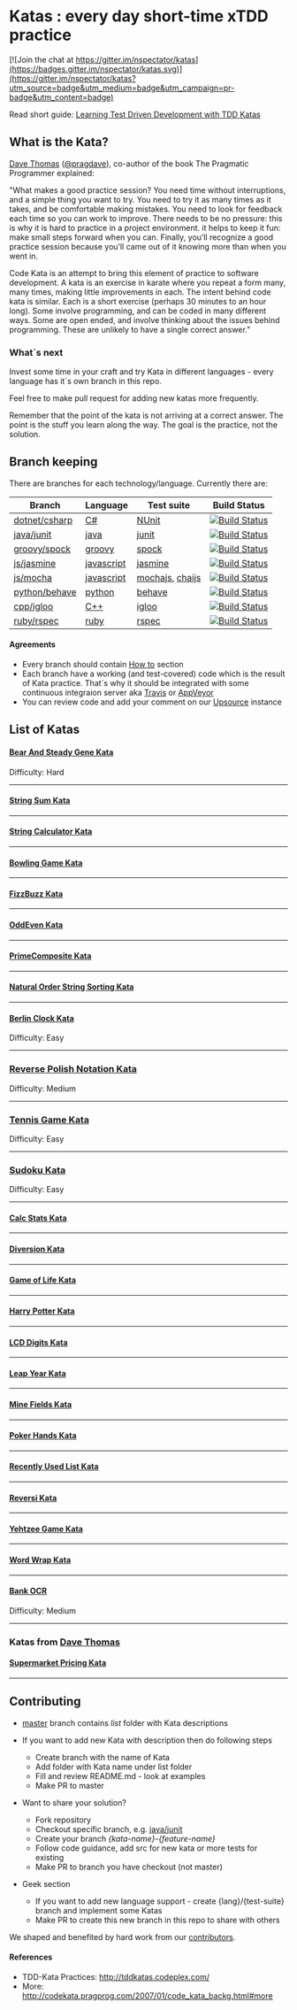 # Katas : every day short-time xTDD practice

[![Join the chat at https://gitter.im/nspectator/katas](https://badges.gitter.im/nspectator/katas.svg)](https://gitter.im/nspectator/katas?utm_source=badge&utm_medium=badge&utm_campaign=pr-badge&utm_content=badge)

Read short guide: [Learning Test Driven Development with TDD Katas](http://goo.gl/5NYpVI)

## What is the Kata?

[Dave Thomas](https://pragdave.me/) ([@pragdave](https://github.com/pragdave)), co-author of the book The Pragmatic Programmer explained:

"What makes a good practice session? You need time without interruptions, and a simple thing you want to try. You need to try it as many times as it takes, and be comfortable making mistakes. You need to look for feedback each time so you can work to improve. There needs to be no pressure: this is why it is hard to practice in a project environment. it helps to keep it fun: make small steps forward when you can. Finally, you’ll recognize a good practice session because you’ll came out of it knowing more than when you went in.

Code Kata is an attempt to bring this element of practice to software development. A kata is an exercise in karate where you repeat a form many, many times, making little improvements in each. The intent behind code kata is similar. Each is a short exercise (perhaps 30 minutes to an hour long). Some involve programming, and can be coded in many different ways. Some are open ended, and involve thinking about the issues behind programming. These are unlikely to have a single correct answer."

### What`s next

Invest some time in your craft and try Kata in different languages - every language has it`s own branch in this repo.

Feel free to make pull request for adding new katas more frequently.

Remember that the point of the kata is not arriving at a correct answer. The point is the stuff you learn along the way. The goal is the practice, not the solution.

## Branch keeping

There are branches for each technology/language. Currently there are:

| Branch | Language | Test suite | Build Status |
| --- | --- | --- | --- |
| [dotnet/csharp](https://github.com/nspectator/katas/tree/dotnet/csharp) | [C#](http://dotnet.github.io/docs/tutorials/index.html) | [NUnit](http://www.nunit.org/) | [![Build Status](https://ci.appveyor.com/api/projects/status/github/nspectator/katas?branch=dotnet/csharp&svg=true)](https://ci.appveyor.com/project/jonny-novikov/katas/history) |
| [java/junit](https://github.com/nspectator/katas/tree/dotnet/csharp-nunit) | [java](http://www.oracle.com/technetwork/java/javase/documentation/index.html) | [junit](http://junit.org/) | [![Build Status](https://api.travis-ci.org/nspectator/katas.svg?branch=java/junit)](https://travis-ci.org/nspectator/katas?branch=java/junit) |
| [groovy/spock](https://github.com/nspectator/katas/tree/groovy/spock) | [groovy](http://www.groovy-lang.org/) | [spock](http://spockframework.github.io/spock/docs/1.0/index.html) | [![Build Status](https://api.travis-ci.org/nspectator/katas.svg?branch=groovy/spock)](https://travis-ci.org/nspectator/katas?branch=groovy/spock) |
| [js/jasmine](https://github.com/nspectator/katas/tree/js/jasmine) | [javascript](http://www.w3schools.com/js/) | [jasmine](http://jasmine.github.io/) |  [![Build Status](https://api.travis-ci.org/nspectator/katas.svg?branch=js/jasmine)](https://travis-ci.org/nspectator/katas?branch=js/jasmine) |
| [js/mocha](https://github.com/nspectator/katas/tree/js/mocha) | [javascript](http://www.w3schools.com/js/) | [mochajs](https://mochajs.org/), [chaijs](http://chaijs.com/) | [![Build Status](https://api.travis-ci.org/nspectator/katas.svg?branch=js/mocha)](https://travis-ci.org/nspectator/katas?branch=js/mocha) |
| [python/behave](https://github.com/nspectator/katas/tree/python/behave) | [python](https://www.python.org/) | [behave](http://pythonhosted.org/behave/) | [![Build Status](https://api.travis-ci.org/nspectator/katas.svg?branch=python/behave)](https://travis-ci.org/nspectator/katas?branch=python/behave) |
| [cpp/igloo](https://github.com/nspectator/katas/tree/cpp/igloo) | [C++](http://www.cplusplus.com/) | [igloo](http://igloo-testing.org/) | [![Build Status](https://api.travis-ci.org/nspectator/katas.svg?branch=cpp/igloo)](https://travis-ci.org/nspectator/katas?branch=cpp/igloo) |
| [ruby/rspec](https://github.com/nspectator/katas/tree/ruby/rspec) | [ruby](https://www.ruby-lang.org) | [rspec](http://rspec.info/) | [![Build Status](https://api.travis-ci.org/nspectator/katas.svg?branch=ruby/rspec)](https://travis-ci.org/nspectator/katas?branch=ruby/rspec) |

#### Agreements

* Every branch should contain [How to](howto) section
* Each branch have a working (and test-covered) code which is the result of Kata practice.
That`s why it should be integrated with some continuous integraion server aka [Travis](https://travis-ci.org/nspectator/katas)
or [AppVeyor](https://ci.appveyor.com/project/jonny-novikov/katas)
* You can review code and add your comment on our [Upsource](http://review.nspectator.org) instance

## List of Katas

#### [Bear And Steady Gene Kata](list/BearAndSteadyGene)

Difficulty: Hard

-------------------

#### [String Sum Kata](list/StringSum)

-------------------

#### [String Calculator Kata](list/StringCalculator)

-------------------

#### [Bowling Game Kata](list/BowlingGame)

-------------------

#### [FizzBuzz Kata](list/FizzBuzz)

-------------------

#### [OddEven Kata](list/OddEven)

-------------------

#### [PrimeComposite Kata](list/PrimeFactor)

-------------------

#### [Natural Order String Sorting Kata](list/NaturalStringSorting)

-------------------

#### [Berlin Clock Kata](list/BerlinClock)

Difficulty: Easy

-------------------

### [Reverse Polish Notation Kata](list/ReversePolishNotation)

Difficulty: Medium

-------------------

### [Tennis Game Kata](list/TennisGame)

Difficulty: Easy

-------------------

### [Sudoku Kata](list/Sudoku)

Difficulty: Easy

-------------------

#### [Calc Stats Kata](list/CalcStats)

-------------------

#### [Diversion Kata](list/Diversion)

-------------------

#### [Game of Life Kata](list/GameOfLife)

-------------------

#### [Harry Potter Kata](list/HarryPotter)

-------------------

#### [LCD Digits Kata](list/LCD-Digits)

-------------------

#### [Leap Year Kata](list/LeapYear)

-------------------

#### [Mine Fields Kata](list/MineFields)

-------------------

#### [Poker Hands Kata](list/PockerHands)

-------------------

#### [Recently Used List Kata](list/RecentlyUsedList)

-------------------

#### [Reversi Kata](list/Reversi)

-------------------

#### [Yehtzee Game Kata](list/Yehtzee)

-------------------

#### [Word Wrap Kata](list/WordWrap)

-------------------

#### [Bank OCR](list/BankOCR)

Difficulty: Medium

-------------------

### Katas from [Dave Thomas](https://pragdave.me/)

#### [Supermarket Pricing Kata](list/SupermarketPricing)

-------------------

## Contributing

* [master](https://github.com/nspectator/katas) branch contains <em>list</em> folder with Kata descriptions

* If you want to add new Kata with description then do following steps
    * Create branch with the name of Kata
    * Add folder with Kata name under list folder
    * Fill and review README.md - look at examples
    * Make PR to master

* Want to share your solution?
    * Fork repository
    * Checkout specific branch, e.g. [java/junit](https://github.com/nspectator/katas/tree/java/junit)
    * Create your branch *{kata-name}-{feature-name}*
    * Follow code guidance, add src for new kata or more tests for existing
    * Make PR to branch you have checkout (not master)

* Geek section
    * If you want to add new language support - create {lang}/{test-suite} branch and implement some Katas
    * Make PR to create this new branch in this repo to share with others

We shaped and benefited by hard work from our [contributors](https://github.com/nspectator/katas/contributors).

#### References

* TDD-Kata Practices: http://tddkatas.codeplex.com/
* More: http://codekata.pragprog.com/2007/01/code_kata_backg.html#more
